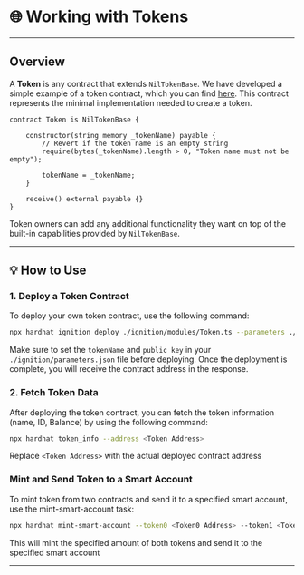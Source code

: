 
# 🌐 Working with Tokens

---

## Overview

A **Token** is any contract that extends `NilTokenBase`. We have developed a simple example of a token contract, which you can find [here](https://github.com/NilFoundation/uniswap-v2-nil/blob/main/contracts/Token.sol). This contract represents the minimal implementation needed to create a token.

```solidity
contract Token is NilTokenBase {

    constructor(string memory _tokenName) payable {
        // Revert if the token name is an empty string
        require(bytes(_tokenName).length > 0, "Token name must not be empty");

        tokenName = _tokenName;
    }

    receive() external payable {}
}
```

Token owners can add any additional functionality they want on top of the built-in capabilities provided by `NilTokenBase`.

---

## 💡 How to Use

### 1. Deploy a Token Contract

To deploy your own token contract, use the following command:

```bash
npx hardhat ignition deploy ./ignition/modules/Token.ts --parameters ./ignition/parameters.json
```

Make sure to set the `tokenName` and `public key` in your `./ignition/parameters.json` file before deploying. Once the deployment is complete, you will receive the contract address in the response.

### 2. Fetch Token Data

After deploying the token contract, you can fetch the token information (name, ID, Balance) by using the following command:

```bash
npx hardhat token_info --address <Token Address>
```

Replace `<Token Address>` with the actual deployed contract address

### Mint and Send Token to a Smart Account

To mint token from two contracts and send it to a specified smart account, use the mint-smart-account task:

```bash
npx hardhat mint-smart-account --token0 <Token0 Address> --token1 <Token1 Address> --smart-account <Smart Account Address> --amount <Amount>
```

This will mint the specified amount of both tokens and send it to the specified smart account

---
